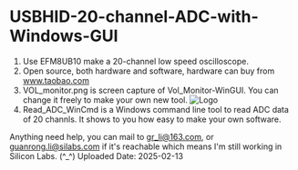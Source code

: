 # USBHID-20-channel-ADC-with-Windows-GUI
1. Use EFM8UB10 make a 20-channel low speed oscilloscope.
2. Open source, both hardware and software, hardware can buy from www.taobao.com
3. VOL_monitor.png is screen capture of Vol_Monitor-WinGUI. You can change it freely to make your own new tool.
![Logo](Vol_Monitor-WinGUI/VOL_monitor.png)
5. Read_ADC_WinCmd is a Windows command line tool to read ADC data of 20 channls. It shows to you how easy to make your own software.

Anything need help, you can mail to gr_li@163.com, or guanrong.li@silabs.com if it's reachable which means I'm still working in Silicon Labs. (^_^)
Uploaded Date: 2025-02-13
